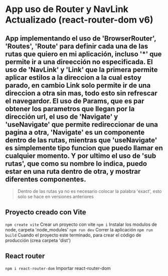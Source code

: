 # App uso de Router y NavLink Actualizado (react-router-dom v6)

## App implementando el uso de 'BrowserRouter', 'Routes', 'Route' para definir cada una de las rutas que quiero en mi aplicación, incluso '*' que permite ir a una direección no especificada. El uso de 'NavLink' y 'Link' que la primera permite aplicar estilos a la direccion a la cual estoy parado, en cambio Link solo permite ir de una direccion a otra sin mas, todo esto sin refrescar el navegardor. El uso de Params, que es par obtener los parametros que llegan por la dirección url, el uso de 'Navigate' y 'useNavigate' que permite redireccionar de una pagina a otra, 'Navigate' es un componente dentro de las rutas, mientras que 'useNavigate' es simplemente tipo funcion que puedo llamar en cualquier momento. Y por ultimo el uso de 'sub rutas', que como su nombre lo indica, puedo estar en una ruta dentro de otra, y mostrar diferentes componentes.

> Dentro de las rutas ya no es necesario colocar la palabra 'exact', esto solo se hace en versiones anteriores

## Proyecto creado con Vite
`npm create vite` Crear un proyecto con vite
`npm i` Instalar los modulos de node, carpeta 'node_modules'
`npm run dev` Correr la aplicación
`npm run build` Cuando el proyecto este terminado, para crear el código de producción (crea carpeta 'dist')

## React router
`npm i react-router-dom` Importar react-router-dom